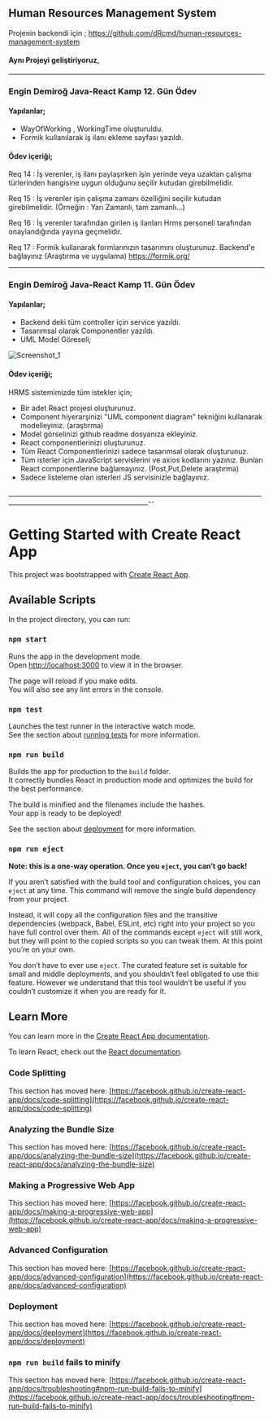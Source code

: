 ## Human Resources Management System

Projenin backendi için ; https://github.com/dRcmd/human-resources-management-system

#### Aynı Projeyi geliştiriyoruz,
-------------------------------------------------------------------------------------------------------------------------------------------
### Engin Demiroğ Java-React Kamp 12. Gün Ödev

#### Yapılanlar;
* WayOfWorking , WorkingTime oluşturuldu. 
* Formik kullanılarak iş ilanı ekleme sayfası yazıldı.


#### Ödev içeriği;
Req 14 : İş verenler, iş ilanı paylaşırken işin yerinde veya uzaktan çalışma türlerinden hangisine uygun olduğunu seçilir kutudan girebilmelidir.

Req 15 : İş verenler işin çalışma zamanı özelliğini seçilir kutudan girebilmelidir. (Örneğin : Yarı Zamanlı, tam zamanlı...)

Req 16 : İş verenler tarafından girilen iş ilanları Hrms personeli tarafından onaylandığında yayına geçmelidir.

Req 17 : Formik kullanarak formlarınızın tasarımını oluşturunuz. Backend'e bağlayınız (Araştırma ve uygulama) https://formik.org/

-------------------------------------------------------------------------------------------------------------------------------------------
### Engin Demiroğ Java-React Kamp 11. Gün Ödev

#### Yapılanlar;
* Backend deki tüm controller için service yazıldı.
* Tasarımsal olarak Componentler yazıldı.
* UML Model Göreseli;

![Screenshot_1](https://user-images.githubusercontent.com/76197823/121951572-c2e25000-cd63-11eb-9b86-82dc0b6e9242.jpg)

#### Ödev içeriği;
HRMS sistemimizde tüm istekler için;

* Bir adet React projesi oluşturunuz.
* Component hiyerarşinizi "UML component diagram" tekniğini kullanarak modelleyiniz. (araştırma)
* Model görselinizi github readme dosyanıza ekleyiniz.
* React componentlerinizi oluşturunuz.
* Tüm React Componentlerinizi sadece tasarımsal olarak oluşturunuz.
* Tüm isterler için JavaScript servislerini ve axios kodlarını yazınız. Bunları React componentlerine bağlamayınız. (Post,Put,Delete araştırma)
* Sadece listeleme olan isterleri JS servisinizle bağlayınız.

_________________________________________________________________________________________________________________________--
# Getting Started with Create React App

This project was bootstrapped with [Create React App](https://github.com/facebook/create-react-app).

## Available Scripts

In the project directory, you can run:

### `npm start`

Runs the app in the development mode.\
Open [http://localhost:3000](http://localhost:3000) to view it in the browser.

The page will reload if you make edits.\
You will also see any lint errors in the console.

### `npm test`

Launches the test runner in the interactive watch mode.\
See the section about [running tests](https://facebook.github.io/create-react-app/docs/running-tests) for more information.

### `npm run build`

Builds the app for production to the `build` folder.\
It correctly bundles React in production mode and optimizes the build for the best performance.

The build is minified and the filenames include the hashes.\
Your app is ready to be deployed!

See the section about [deployment](https://facebook.github.io/create-react-app/docs/deployment) for more information.

### `npm run eject`

**Note: this is a one-way operation. Once you `eject`, you can’t go back!**

If you aren’t satisfied with the build tool and configuration choices, you can `eject` at any time. This command will remove the single build dependency from your project.

Instead, it will copy all the configuration files and the transitive dependencies (webpack, Babel, ESLint, etc) right into your project so you have full control over them. All of the commands except `eject` will still work, but they will point to the copied scripts so you can tweak them. At this point you’re on your own.

You don’t have to ever use `eject`. The curated feature set is suitable for small and middle deployments, and you shouldn’t feel obligated to use this feature. However we understand that this tool wouldn’t be useful if you couldn’t customize it when you are ready for it.

## Learn More

You can learn more in the [Create React App documentation](https://facebook.github.io/create-react-app/docs/getting-started).

To learn React, check out the [React documentation](https://reactjs.org/).

### Code Splitting

This section has moved here: [https://facebook.github.io/create-react-app/docs/code-splitting](https://facebook.github.io/create-react-app/docs/code-splitting)

### Analyzing the Bundle Size

This section has moved here: [https://facebook.github.io/create-react-app/docs/analyzing-the-bundle-size](https://facebook.github.io/create-react-app/docs/analyzing-the-bundle-size)

### Making a Progressive Web App

This section has moved here: [https://facebook.github.io/create-react-app/docs/making-a-progressive-web-app](https://facebook.github.io/create-react-app/docs/making-a-progressive-web-app)

### Advanced Configuration

This section has moved here: [https://facebook.github.io/create-react-app/docs/advanced-configuration](https://facebook.github.io/create-react-app/docs/advanced-configuration)

### Deployment

This section has moved here: [https://facebook.github.io/create-react-app/docs/deployment](https://facebook.github.io/create-react-app/docs/deployment)

### `npm run build` fails to minify

This section has moved here: [https://facebook.github.io/create-react-app/docs/troubleshooting#npm-run-build-fails-to-minify](https://facebook.github.io/create-react-app/docs/troubleshooting#npm-run-build-fails-to-minify)
